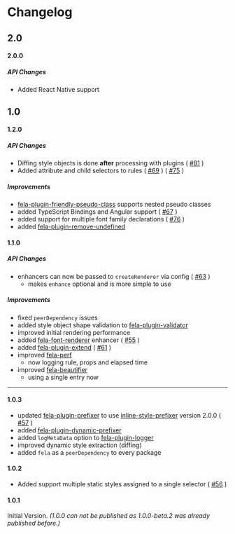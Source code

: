# Changelog

## 2.0
#### 2.0.0
##### API Changes
* Added React Native support

## 1.0

#### 1.2.0
##### API Changes
* Diffing style objects is done **after** processing with plugins ( [#81](https://github.com/rofrischmann/fela/issues/81) )
* Added attribute and child selectors to rules ( [#69](https://github.com/rofrischmann/fela/issues/69) ) ( [#75](https://github.com/rofrischmann/fela/pull/75) )

##### Improvements
* [fela-plugin-friendly-pseudo-class](packages/fela-plugin-friendly-pseudo-class) supports nested pseudo classes
* added TypeScript Bindings and Angular support ( [#67](https://github.com/rofrischmann/fela/pull/67) )
* added support for multiple font family declarations ( [#76](https://github.com/rofrischmann/fela/pull/67) )
* added [fela-plugin-remove-undefined](packages/fela-plugin-remove-undefined)

#### 1.1.0
##### API Changes
* enhancers can now be passed to `createRenderer` via config ( [#63](https://github.com/rofrischmann/fela/issues/63) )
  * makes `enhance` optional and is more simple to use

##### Improvements
* fixed `peerDependency` issues
* added style object shape validation to [fela-plugin-validator](packages/fela-plugin-validator)
* improved initial rendering performance
* added [fela-font-renderer](packages/fela-font-renderer) enhancer ( [#55](https://github.com/rofrischmann/fela/issues/55) )
* added [fela-plugin-extend](packages/fela-plugin-extend) ( [#61](https://github.com/rofrischmann/fela/issues/61) )
* improved [fela-perf](packages/fela-perf)
  * now logging rule, props and elapsed time
* improved [fela-beautifier](packages/fela-beautifier)
  * using a single entry now

------

#### 1.0.3
* updated [fela-plugin-prefixer](packages/fela-plugin-prefixer) to use [inline-style-prefixer](https://github.com/rofrischmann/inline-style-prefixer) version 2.0.0 ( [#57](https://github.com/rofrischmann/fela/issues/57) )
* added [fela-plugin-dynamic-prefixer](packages/fela-plugin-dynamic-prefixer)
* added `logMetaData` option to [fela-plugin-logger](packages/fela-plugin-logger)
* improved dynamic style extraction (diffing)
* added `fela` as a `peerDependency` to every package

#### 1.0.2
* Added support multiple static styles assigned to a single selector ( [#56](https://github.com/rofrischmann/fela/issues/56) )

#### 1.0.1
Initial Version. *(1.0.0 can not be published as 1.0.0-beta.2 was already published before.)*
